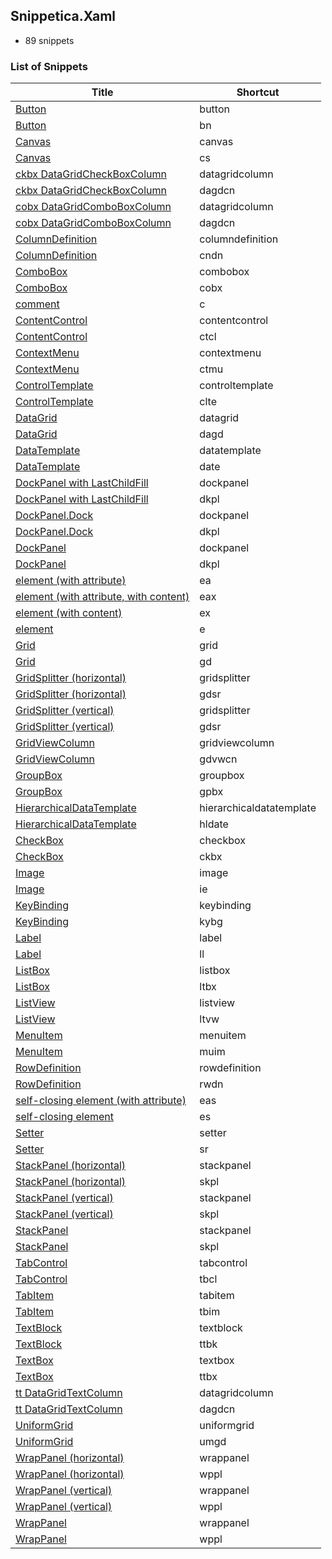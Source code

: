 ﻿## Snippetica.Xaml

* 89 snippets

### List of Snippets

Title | Shortcut
----- | --------
[Button](Button.snippet)|button
[Button](Button_.snippet)|bn
[Canvas](Canvas.snippet)|canvas
[Canvas](Canvas_.snippet)|cs
[ckbx DataGridCheckBoxColumn](DataGridCheckBoxColumn.snippet)|datagridcolumn
[ckbx DataGridCheckBoxColumn](DataGridCheckBoxColumn_.snippet)|dagdcn
[cobx DataGridComboBoxColumn](DataGridComboBoxColumn.snippet)|datagridcolumn
[cobx DataGridComboBoxColumn](DataGridComboBoxColumn_.snippet)|dagdcn
[ColumnDefinition](ColumnDefinition.snippet)|columndefinition
[ColumnDefinition](ColumnDefinition_.snippet)|cndn
[ComboBox](ComboBox.snippet)|combobox
[ComboBox](ComboBox_.snippet)|cobx
[comment](Comment.snippet)|c
[ContentControl](ContentControl.snippet)|contentcontrol
[ContentControl](ContentControl_.snippet)|ctcl
[ContextMenu](ContextMenu.snippet)|contextmenu
[ContextMenu](ContextMenu_.snippet)|ctmu
[ControlTemplate](ControlTemplate.snippet)|controltemplate
[ControlTemplate](ControlTemplate_.snippet)|clte
[DataGrid](DataGrid.snippet)|datagrid
[DataGrid](DataGrid_.snippet)|dagd
[DataTemplate](DataTemplate.snippet)|datatemplate
[DataTemplate](DataTemplate_.snippet)|date
[DockPanel with LastChildFill](DockPanelLastChildFill.snippet)|dockpanel
[DockPanel with LastChildFill](DockPanelLastChildFill_.snippet)|dkpl
[DockPanel.Dock](DockPanelDock.snippet)|dockpanel
[DockPanel.Dock](DockPanelDock_.snippet)|dkpl
[DockPanel](DockPanel.snippet)|dockpanel
[DockPanel](DockPanel_.snippet)|dkpl
[element (with attribute)](ElementWithAttribute.snippet)|ea
[element (with attribute, with content)](ElementWithAttributeWithContent.snippet)|eax
[element (with content)](ElementWithContent.snippet)|ex
[element](Element.snippet)|e
[Grid](Grid.snippet)|grid
[Grid](Grid_.snippet)|gd
[GridSplitter (horizontal)](GridSplitterHorizontal.snippet)|gridsplitter
[GridSplitter (horizontal)](GridSplitterHorizontal_.snippet)|gdsr
[GridSplitter (vertical)](GridSplitterVertical.snippet)|gridsplitter
[GridSplitter (vertical)](GridSplitterVertical_.snippet)|gdsr
[GridViewColumn](GridViewColumn.snippet)|gridviewcolumn
[GridViewColumn](GridViewColumn_.snippet)|gdvwcn
[GroupBox](GroupBox.snippet)|groupbox
[GroupBox](GroupBox_.snippet)|gpbx
[HierarchicalDataTemplate](HierarchicalDataTemplate.snippet)|hierarchicaldatatemplate
[HierarchicalDataTemplate](HierarchicalDataTemplate_.snippet)|hldate
[CheckBox](CheckBox.snippet)|checkbox
[CheckBox](CheckBox_.snippet)|ckbx
[Image](Image.snippet)|image
[Image](Image_.snippet)|ie
[KeyBinding](KeyBinding.snippet)|keybinding
[KeyBinding](KeyBinding_.snippet)|kybg
[Label](Label.snippet)|label
[Label](Label_.snippet)|ll
[ListBox](ListBox.snippet)|listbox
[ListBox](ListBox_.snippet)|ltbx
[ListView](ListView.snippet)|listview
[ListView](ListView_.snippet)|ltvw
[MenuItem](MenuItem.snippet)|menuitem
[MenuItem](MenuItem_.snippet)|muim
[RowDefinition](RowDefinition.snippet)|rowdefinition
[RowDefinition](RowDefinition_.snippet)|rwdn
[self-closing element (with attribute)](SelfClosingElementWithAttribute.snippet)|eas
[self-closing element](SelfClosingElement.snippet)|es
[Setter](Setter.snippet)|setter
[Setter](Setter_.snippet)|sr
[StackPanel (horizontal)](StackPanelHorizontal.snippet)|stackpanel
[StackPanel (horizontal)](StackPanelHorizontal_.snippet)|skpl
[StackPanel (vertical)](StackPanelVertical.snippet)|stackpanel
[StackPanel (vertical)](StackPanelVertical_.snippet)|skpl
[StackPanel](StackPanel.snippet)|stackpanel
[StackPanel](StackPanel_.snippet)|skpl
[TabControl](TabControl.snippet)|tabcontrol
[TabControl](TabControl_.snippet)|tbcl
[TabItem](TabItem.snippet)|tabitem
[TabItem](TabItem_.snippet)|tbim
[TextBlock](TextBlock.snippet)|textblock
[TextBlock](TextBlock_.snippet)|ttbk
[TextBox](TextBox.snippet)|textbox
[TextBox](TextBox_.snippet)|ttbx
[tt DataGridTextColumn](DataGridTextColumn.snippet)|datagridcolumn
[tt DataGridTextColumn](DataGridTextColumn_.snippet)|dagdcn
[UniformGrid](UniformGrid.snippet)|uniformgrid
[UniformGrid](UniformGrid_.snippet)|umgd
[WrapPanel (horizontal)](WrapPanelHorizontal.snippet)|wrappanel
[WrapPanel (horizontal)](WrapPanelHorizontal_.snippet)|wppl
[WrapPanel (vertical)](WrapPanelVertical.snippet)|wrappanel
[WrapPanel (vertical)](WrapPanelVertical_.snippet)|wppl
[WrapPanel](WrapPanel.snippet)|wrappanel
[WrapPanel](WrapPanel_.snippet)|wppl
